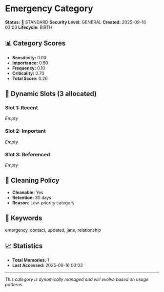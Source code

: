 # Emergency Category

**Status:** 📂 STANDARD
**Security Level:** GENERAL
**Created:** 2025-09-16 03:03
**Lifecycle:** BIRTH

## 📊 Category Scores
- **Sensitivity:** 0.00
- **Importance:** 0.50
- **Frequency:** 0.10
- **Criticality:** 0.70
- **Total Score:** 0.26

## 🎯 Dynamic Slots (3 allocated)

### Slot 1: Recent
_Empty_

### Slot 2: Important
_Empty_

### Slot 3: Referenced
_Empty_


## 🔧 Cleaning Policy
- **Cleanable:** Yes
- **Retention:** 30 days
- **Reason:** Low-priority category

## 📝 Keywords
emergency, contact, updated, jane, relationship

## 📈 Statistics
- **Total Memories:** 1
- **Last Accessed:** 2025-09-16 03:03

---
*This category is dynamically managed and will evolve based on usage patterns.*
